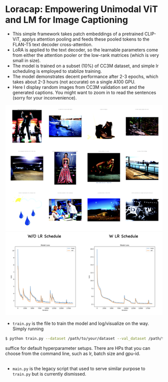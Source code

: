# Loracap: Empowering Unimodal ViT and LM for Image Captioning

- This simple framework takes patch embeddings of a pretrained CLIP-ViT, applys attention pooling and feeds these pooled tokens to the FLAN-T5 text decoder cross-attention.
- LoRA is applied to the text decoder, so the learnable parameters come from either the attention pooler or the low-rank matrices (which is very small in size).
- The model is trained on a subset (10%) of CC3M dataset, and simple lr scheduling is employed to stablize training.
- The model demonstrates decent performance after 2-3 epochs, which takes about 2-3 hours (not accurate) on a single A100 GPU.
- Here I display random images from CC3M validation set and the generated captions. You might want to zoom in to read the sentences (sorry for your inconvenience).

<img src="asset/figure.png" width="1000px">
<img src="asset/loss.png" width="1000px">

- `train.py` is the file to train the model and log/visualize on the way. Simply running 

```bash
$ python train.py --dataset /path/to/your/dataset --val_dataset /path/to/val/dataset
```

suffice for default hyperparameter setups. There are HPs that you can choose from the command line, such as lr, batch size and gpu-id. <br><br>

- `main.py` is the legacy script that used to serve similar purpose to `train.py` but is currently dismissed.
